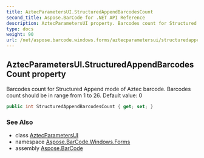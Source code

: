 ```yaml
---
title: AztecParametersUI.StructuredAppendBarcodesCount
second_title: Aspose.BarCode for .NET API Reference
description: AztecParametersUI property. Barcodes count for Structured Append mode of Aztec barcode. Barcodes count should be in range from 1 to 26. Default value 0
type: docs
weight: 90
url: /net/aspose.barcode.windows.forms/aztecparametersui/structuredappendbarcodescount/
---
```

## AztecParametersUI.StructuredAppendBarcodesCount property

Barcodes count for Structured Append mode of Aztec barcode. Barcodes count should be in range from 1 to 26. Default value: 0

```csharp
public int StructuredAppendBarcodesCount { get; set; }
```

### See Also

* class [AztecParametersUI](../)
* namespace [Aspose.BarCode.Windows.Forms](../../../aspose.barcode.windows.forms/)
* assembly [Aspose.BarCode](../../../)



